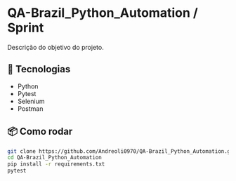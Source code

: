 # QA-Brazil_Python_Automation / Sprint

Descrição do objetivo do projeto.

## 🚀 Tecnologias
- Python
- Pytest
- Selenium
- Postman

## 📦 Como rodar
```bash
git clone https://github.com/Andreoli0970/QA-Brazil_Python_Automation.git
cd QA-Brazil_Python_Automation
pip install -r requirements.txt
pytest
